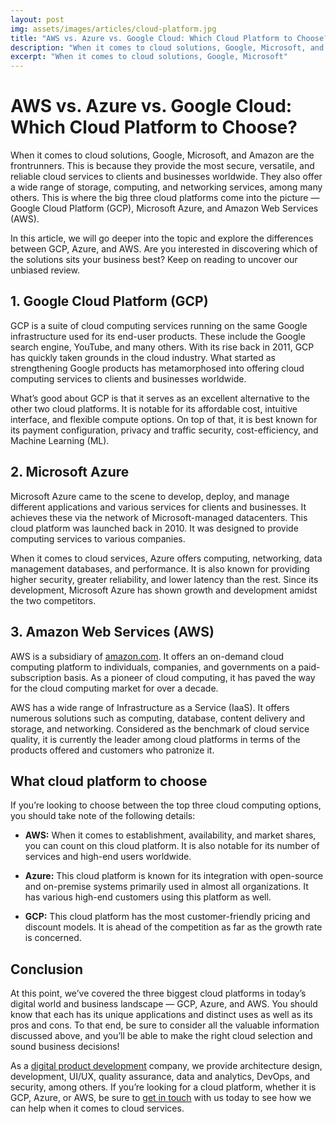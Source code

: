 ```yaml
---
layout: post
img: assets/images/articles/cloud-platform.jpg
title: "AWS vs. Azure vs. Google Cloud: Which Cloud Platform to Choose?"
description: "When it comes to cloud solutions, Google, Microsoft, and Amazon are the frontrunners. This is because they provide the most secure, versatile, and reliable cloud services to clients and businesses worldwide. They also offer a wide range of storage, computing, and networking services, among many others. This is where the big three cloud platforms come into the picture—Google Cloud Platform (GCP), Microsoft Azure, and Amazon Web Services (AWS)."
excerpt: "When it comes to cloud solutions, Google, Microsoft"
---
```


# AWS vs. Azure vs. Google Cloud: Which Cloud Platform to Choose?

When it comes to cloud solutions, Google, Microsoft, and Amazon are the frontrunners. This is because they provide the most secure, versatile, and reliable cloud services to clients and businesses worldwide. They also offer a wide range of storage, computing, and networking services, among many others. This is where the big three cloud platforms come into the picture — Google Cloud Platform (GCP), Microsoft Azure, and Amazon Web Services (AWS).

In this article, we will go deeper into the topic and explore the differences between GCP, Azure, and AWS. Are you interested in discovering which of the solutions sits your business best? Keep on reading to uncover our unbiased review.

## 1. Google Cloud Platform (GCP)

GCP is a suite of cloud computing services running on the same Google infrastructure used for its end-user products. These include the Google search engine, YouTube, and many others. With its rise back in 2011, GCP has quickly taken grounds in the cloud industry. What started as strengthening Google products has metamorphosed into offering cloud computing services to clients and businesses worldwide.

What’s good about GCP is that it serves as an excellent alternative to the other two cloud platforms. It is notable for its affordable cost, intuitive interface, and flexible compute options. On top of that, it is best known for its payment configuration, privacy and traffic security, cost-efficiency, and Machine Learning (ML).

## 2. Microsoft Azure

Microsoft Azure came to the scene to develop, deploy, and manage different applications and various services for clients and businesses. It achieves these via the network of Microsoft-managed datacenters. This cloud platform was launched back in 2010. It was designed to provide computing services to various companies. 

When it comes to cloud services, Azure offers computing, networking, data management databases, and performance. It is also known for providing higher security, greater reliability, and lower latency than the rest. Since its development, Microsoft Azure has shown growth and development amidst the two competitors.

## 3. Amazon Web Services (AWS)

AWS is a subsidiary of [amazon.com](https://www.amazon.com/). It offers an on-demand cloud computing platform to individuals, companies, and governments on a paid-subscription basis. As a pioneer of cloud computing, it has paved the way for the cloud computing market for over a decade.

AWS has a wide range of Infrastructure as a Service (IaaS).  It offers numerous solutions such as computing, database, content delivery and storage, and networking. Considered as the benchmark of cloud service quality, it is currently the leader among cloud platforms in terms of the products offered and customers who patronize it.

## What cloud platform to choose

If you’re looking to choose between the top three cloud computing options, you should take note of the following details:

 - __AWS:__ When it comes to establishment, availability, and market shares, you can count on this cloud platform. It is also notable for its number of services and high-end users worldwide.

 - __Azure:__ This cloud platform is known for its integration with open-source and on-premise systems primarily used in almost all organizations. It has various high-end customers using this platform as well.

 - __GCP:__ This cloud platform has the most customer-friendly pricing and discount models. It is ahead of the competition as far as the growth rate is concerned.

## Conclusion

At this point, we’ve covered the three biggest cloud platforms in today’s digital world and business landscape — GCP, Azure, and AWS. You should know that each has its unique applications and distinct uses as well as its pros and cons. To that end, be sure to consider all the valuable information discussed above, and you’ll be able to make the right cloud selection and sound business decisions!

As a [digital product development](https://www.ascentcore.com/services.html) company, we provide architecture design, development, UI/UX, quality assurance, data and analytics, DevOps, and security, among others. If you’re looking for a cloud platform, whether it is GCP, Azure, or AWS, be sure to [get in touch](https://www.ascentcore.com/contact.html) with us today to see how we can help when it comes to cloud services.